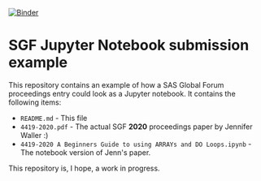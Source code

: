 [![Binder](https://mybinder.org/badge_logo.svg)](https://mybinder.org/v2/gh/cj13579/sgf-jupyter-example/HEAD)

# SGF Jupyter Notebook submission example

This repository contains an example of how a SAS Global Forum proceedings entry could look as a Jupyter notebook. It contains the following items:

* `README.md` - This file
* `4419-2020.pdf` - The actual SGF **2020** proceedings paper by Jennifer Waller :)
* `4419-2020 A Beginners Guide to using ARRAYs and DO Loops.ipynb` - The notebook version of Jenn's paper.

This repository is, I hope, a work in progress.
